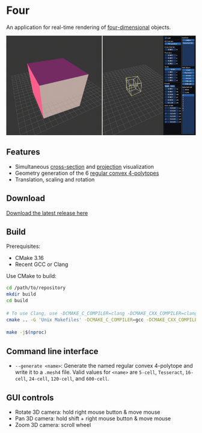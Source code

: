 # Four

An application for real-time rendering of
[four-dimensional](https://en.wikipedia.org/wiki/Four-dimensional_space)
objects.

![README GIF](docs/readme.gif)

## Features

* Simultaneous
  [cross-section](https://en.wikipedia.org/wiki/Cross_section_(geometry)) and
  [projection](https://en.wikipedia.org/wiki/Graphical_projection) visualization
* Geometry generation of the 6
  [regular convex 4-polytopes](https://en.wikipedia.org/wiki/Convex_regular_4-polytope)
* Translation, scaling and rotation

## Download

[Download the latest release here](https://github.com/psandbrook/four/releases/tag/v0.1.0)

## Build

Prerequisites:

* CMake 3.16
* Recent GCC or Clang

Use CMake to build:

```bash
cd /path/to/repository
mkdir build
cd build

# To use Clang, use -DCMAKE_C_COMPILER=clang -DCMAKE_CXX_COMPILER=clang++
cmake .. -G 'Unix Makefiles' -DCMAKE_C_COMPILER=gcc -DCMAKE_CXX_COMPILER=g++ -DCMAKE_BUILD_TYPE=Release

make -j$(nproc)
```

## Command line interface

* `--generate <name>`: Generate the named regular convex 4-polytope and write it
    to a `.mesh4` file. Valid values for `<name>` are `5-cell`, `Tesseract`,
    `16-cell`, `24-cell`, `120-cell`, and `600-cell`.

## GUI controls

* Rotate 3D camera: hold right mouse button & move mouse
* Pan 3D camera: hold shift + right mouse button & move mouse
* Zoom 3D camera: scroll wheel
